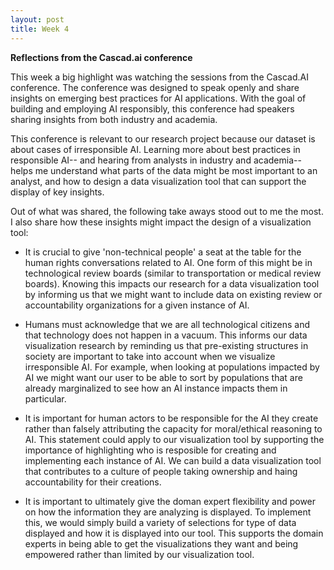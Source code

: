 ```yaml
---
layout: post
title: Week 4
---
```


**Reflections from the Cascad.ai conference**

This week a big highlight was watching the sessions from the Cascad.AI conference. The conference was designed to speak openly and share insights on emerging best practices for AI applications. With the goal of building and employing AI responsibly, this conference had speakers sharing insights from both industry and academia. 

This conference is relevant to our research project because our dataset is about cases of irresponsible AI. Learning more about best practices in responsible AI-- and hearing from analysts in industry and academia-- helps me understand what parts of the data might be most important to an analyst, and how to design a data visualization tool that can support the display of key insights.

Out of what was shared, the following take aways stood out to me the most. I also share how these insights might impact the design of a visualization tool:

* It is crucial to give 'non-technical people' a seat at the table for the human rights conversations related to AI. One form of this might be in technological review boards (similar to transportation or medical review boards). Knowing this impacts our research for a data visualization tool by informing us that we might want to include data on existing review or accountability organizations for a given instance of AI.

* Humans must acknowledge that we are all technological citizens and that technology does not happen in a vacuum. This informs our data visualization research by reminding us that pre-existing structures in society are important to take into account when we visualize irresponsible AI. For example, when looking at populations impacted by AI we might want our user to be able to sort by populations that are already marginalized to see how an AI instance impacts them in particular.

* It is important for human actors to be responsible for the AI they create rather than falsely attributing the capacity for moral/ethical reasoning to AI. This statement could apply to our visualization tool by supporting the importance of highlighting who is resposible for creating and implementing each instance of AI. We can build a data visualization tool that contributes to a culture of people taking ownership and haing accountability for their creations.

* It is important to ultimately give the doman expert flexibility and power on how the information they are analyzing is displayed. To implement this, we would simply build a variety of selections for type of data displayed and how it is displayed into our tool. This supports the domain experts in being able to get the visualizations they want and being empowered rather than limited by our visualization tool.
